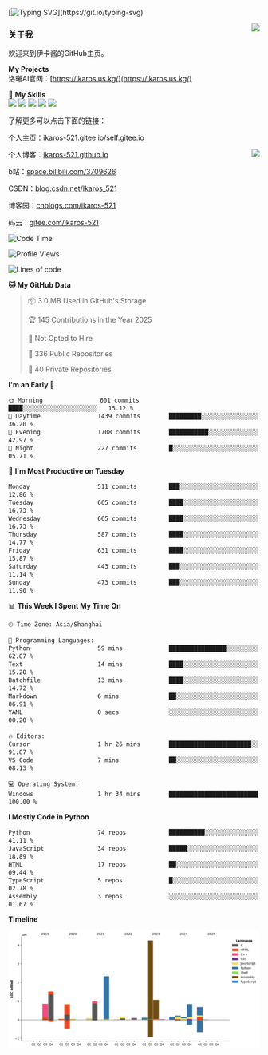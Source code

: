 [![Typing SVG](https://readme-typing-svg.herokuapp.com?size=25&duration=3000&color=8C43EA&vCenter=true&width=200&height=40&lines=Hi+Welcome+%F0%9F%91%8B%F0%9F%8F%BB;I'm+Love丶伊卡洛斯~~)](https://git.io/typing-svg)

<a href="#">
  <img align="right" src="https://github-readme-stats.vercel.app/api?username=Ikaros-521&count_private=true&show_icons=true&bg_color=15,f2f7fd,E0EAFC" />
</a>

### 关于我

欢迎来到伊卡酱的GitHub主页。

**My Projects**  
洛曦AI官网：[https://ikaros.us.kg/](https://ikaros.us.kg/)  

🌟 **My Skills**  
![](https://img.shields.io/badge/-C-A8B9CC?style=flat-square&logo=C&logoColor=fff)
![](https://img.shields.io/badge/-Python-3776AB?style=flat-square&logo=Python&logoColor=fff)
![](https://img.shields.io/badge/-JavaScript-F7DF1E?style=flat-square&logo=JavaScript&logoColor=fff)
![](https://img.shields.io/badge/-C++-00599C?style=flat-square&logo=Cpp&logoColor=fff)
![](https://img.shields.io/badge/-Linux-000000?style=flat-square&logo=Linux&logoColor=fff)

了解更多可以点击下面的链接：  

个人主页：[ikaros-521.gitee.io/self.gitee.io](https://ikaros-521.gitee.io/self.gitee.io/)  

<img align='right' src="https://github.com/Ikaros-521/Ikaros-521/assets/40910637/3a5e50bc-91dc-4aa5-b7a0-8b27ad1c2b33" height="330">

个人博客：[ikaros-521.github.io](https://ikaros-521.github.io/)  

b站：[space.bilibili.com/3709626](https://space.bilibili.com/3709626)  

CSDN：[blog.csdn.net/Ikaros_521](https://blog.csdn.net/Ikaros_521)  

博客园：[cnblogs.com/ikaros-521](https://www.cnblogs.com/ikaros-521)  

码云：[gitee.com/ikaros-521](https://gitee.com/ikaros-521)  


<!--START_SECTION:waka-->
![Code Time](http://img.shields.io/badge/Code%20Time-2%2C363%20hrs%208%20mins-blue)

![Profile Views](http://img.shields.io/badge/Profile%20Views-17-blue)

![Lines of code](https://img.shields.io/badge/From%20Hello%20World%20I%27ve%20Written-14.4%20million%20lines%20of%20code-blue)

**🐱 My GitHub Data** 

> 📦 3.0 MB Used in GitHub's Storage 
 > 
> 🏆 145 Contributions in the Year 2025
 > 
> 🚫 Not Opted to Hire
 > 
> 📜 336 Public Repositories 
 > 
> 🔑 40 Private Repositories 
 > 
**I'm an Early 🐤** 

```text
🌞 Morning                601 commits         ████░░░░░░░░░░░░░░░░░░░░░   15.12 % 
🌆 Daytime                1439 commits        █████████░░░░░░░░░░░░░░░░   36.20 % 
🌃 Evening                1708 commits        ███████████░░░░░░░░░░░░░░   42.97 % 
🌙 Night                  227 commits         █░░░░░░░░░░░░░░░░░░░░░░░░   05.71 % 
```
📅 **I'm Most Productive on Tuesday** 

```text
Monday                   511 commits         ███░░░░░░░░░░░░░░░░░░░░░░   12.86 % 
Tuesday                  665 commits         ████░░░░░░░░░░░░░░░░░░░░░   16.73 % 
Wednesday                665 commits         ████░░░░░░░░░░░░░░░░░░░░░   16.73 % 
Thursday                 587 commits         ████░░░░░░░░░░░░░░░░░░░░░   14.77 % 
Friday                   631 commits         ████░░░░░░░░░░░░░░░░░░░░░   15.87 % 
Saturday                 443 commits         ███░░░░░░░░░░░░░░░░░░░░░░   11.14 % 
Sunday                   473 commits         ███░░░░░░░░░░░░░░░░░░░░░░   11.90 % 
```


📊 **This Week I Spent My Time On** 

```text
🕑︎ Time Zone: Asia/Shanghai

💬 Programming Languages: 
Python                   59 mins             ████████████████░░░░░░░░░   62.87 % 
Text                     14 mins             ████░░░░░░░░░░░░░░░░░░░░░   15.20 % 
Batchfile                13 mins             ████░░░░░░░░░░░░░░░░░░░░░   14.72 % 
Markdown                 6 mins              ██░░░░░░░░░░░░░░░░░░░░░░░   06.91 % 
YAML                     0 secs              ░░░░░░░░░░░░░░░░░░░░░░░░░   00.20 % 

🔥 Editors: 
Cursor                   1 hr 26 mins        ███████████████████████░░   91.87 % 
VS Code                  7 mins              ██░░░░░░░░░░░░░░░░░░░░░░░   08.13 % 

💻 Operating System: 
Windows                  1 hr 34 mins        █████████████████████████   100.00 % 
```

**I Mostly Code in Python** 

```text
Python                   74 repos            ██████████░░░░░░░░░░░░░░░   41.11 % 
JavaScript               34 repos            █████░░░░░░░░░░░░░░░░░░░░   18.89 % 
HTML                     17 repos            ██░░░░░░░░░░░░░░░░░░░░░░░   09.44 % 
TypeScript               5 repos             █░░░░░░░░░░░░░░░░░░░░░░░░   02.78 % 
Assembly                 3 repos             ░░░░░░░░░░░░░░░░░░░░░░░░░   01.67 % 
```



**Timeline**

![Lines of Code chart](https://raw.githubusercontent.com/Ikaros-521/Ikaros-521/main/assets/bar_graph.png)


<!--END_SECTION:waka-->


<!--
**Ikaros-521/Ikaros-521** is a ✨ _special_ ✨ repository because its `README.md` (this file) appears on your GitHub profile.

Here are some ideas to get you started:

- 🔭 I’m currently working on ...
- 🌱 I’m currently learning ...
- 👯 I’m looking to collaborate on ...
- 🤔 I’m looking for help with ...
- 💬 Ask me about ...
- 📫 How to reach me: ...
- 😄 Pronouns: ...
- ⚡ Fun fact: ...
-->
